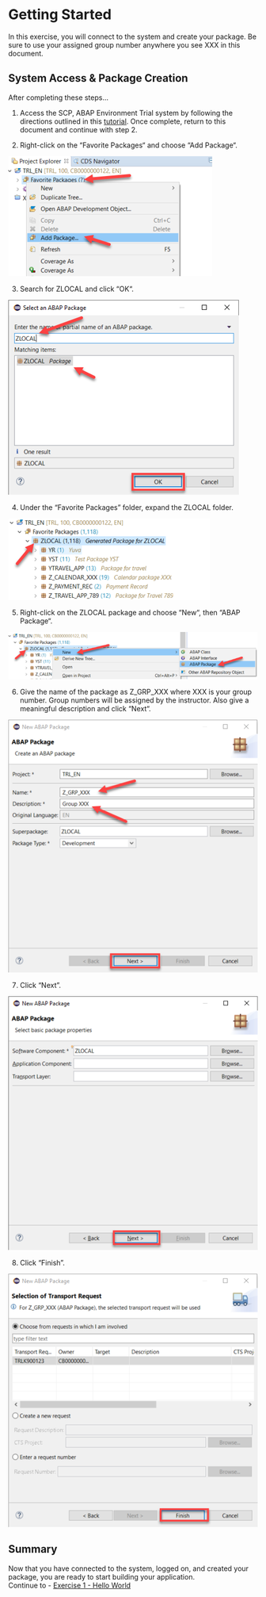 # Getting Started

In this exercise, you will connect to the system and create your package. Be sure to use your assigned group number anywhere you see XXX in this document. 


## System Access & Package Creation

After completing these steps...

1.  Access the SCP, ABAP Environment Trial system by following the directions outlined in this [tutorial](https://developers.sap.com/tutorials/abap-environment-trial-onboarding.html). Once complete, return to this document and continue with step 2.  

2.	Right-click on the “Favorite Packages“ and choose “Add Package“.

![](/exercises/ex0/images/00_00_0020.png)

3.	Search for ZLOCAL and click “OK“.

![](/exercises/ex0/images/00_00_0030.png)

4.	Under the “Favorite Packages” folder, expand the ZLOCAL folder.

![](/exercises/ex0/images/00_00_0040.png)

5.	Right-click on the ZLOCAL package and choose “New“, then “ABAP Package“. 

![](/exercises/ex0/images/00_00_0050.png)

6.	Give the name of the package as Z_GRP_XXX where XXX is your group number. Group numbers will be assigned by the instructor. Also give a meaningful description and click “Next“.

![](/exercises/ex0/images/00_00_0060.png)

7.	Click “Next”.

![](/exercises/ex0/images/00_00_0070.png)

8.	Click “Finish”.

![](/exercises/ex0/images/00_00_0080.png)


## Summary

Now that you have connected to the system, logged on, and created your package, you are ready to start building your application.  
Continue to - [Exercise 1 - Hello World](../ex1/README.md)
